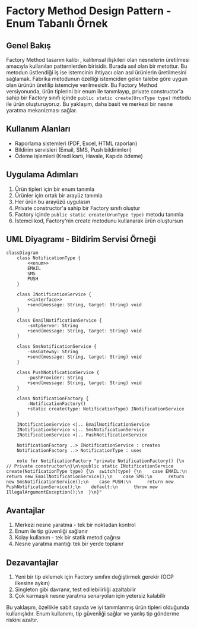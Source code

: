 # Factory Method Design Pattern - Enum Tabanlı Örnek

## Genel Bakış
Factory Method tasarım kalıbı , kalıtımsal ilişkileri olan nesnelerin üretilmesi amacıyla kullanılan patternlerden birisidir. Burada asıl olan bir metottur. Bu metodun üstlendiği iş ise istemcinin ihtiyacı olan asıl ürünlerin üretilmesini sağlamak.
Fabrika metodunun özelliği istemciden gelen talebe göre uygun olan ürünün üretilip istemciye verilmesidir. 
Bu Factory Method versiyonunda, ürün tiplerini bir enum ile tanımlayıp, private constructor'a sahip bir Factory sınıfı içinde `public static create(UrunType type)` metodu ile ürün oluşturuyoruz. Bu yaklaşım, daha basit ve merkezi bir nesne yaratma mekanizması sağlar.

## Kullanım Alanları
- Raporlama sistemleri (PDF, Excel, HTML raporları)
- Bildirim servisleri (Email, SMS, Push bildirimleri)
- Ödeme işlemleri (Kredi kartı, Havale, Kapıda ödeme)

## Uygulama Adımları
1. Ürün tipleri için bir enum tanımla
2. Ürünler için ortak bir arayüz tanımla
3. Her ürün bu arayüzü uygulasın
4. Private constructor'a sahip bir Factory sınıfı oluştur
5. Factory içinde `public static create(UrunType type)` metodu tanımla
6. İstemci kod, Factory'nin create metodunu kullanarak ürün oluştursun

## UML Diyagramı - Bildirim Servisi Örneği

```mermaid
classDiagram
    class NotificationType {
        <<enum>>
        EMAIL
        SMS
        PUSH
    }
    
    class INotificationService {
        <<interface>>
        +send(message: String, target: String) void
    }
    
    class EmailNotificationService {
        -smtpServer: String
        +send(message: String, target: String) void
    }
    
    class SmsNotificationService {
        -smsGateway: String
        +send(message: String, target: String) void
    }
    
    class PushNotificationService {
        -pushProvider: String
        +send(message: String, target: String) void
    }
    
    class NotificationFactory {
        -NotificationFactory() 
        +static create(type: NotificationType) INotificationService
    }
    
    INotificationService <|.. EmailNotificationService
    INotificationService <|.. SmsNotificationService
    INotificationService <|.. PushNotificationService
    
    NotificationFactory ..> INotificationService : creates
    NotificationFactory ..> NotificationType : uses
    
    note for NotificationFactory "private NotificationFactory() {\n  // Private constructor\n}\n\npublic static INotificationService create(NotificationType type) {\n  switch(type) {\n    case EMAIL:\n      return new EmailNotificationService();\n    case SMS:\n      return new SmsNotificationService();\n    case PUSH:\n      return new PushNotificationService();\n    default:\n      throw new IllegalArgumentException();\n  }\n}"
```



## Avantajlar
1. Merkezi nesne yaratma - tek bir noktadan kontrol
2. Enum ile tip güvenliği sağlanır
3. Kolay kullanım - tek bir statik metod çağrısı
4. Nesne yaratma mantığı tek bir yerde toplanır

## Dezavantajlar
1. Yeni bir tip eklemek için Factory sınıfını değiştirmek gerekir (OCP ilkesine aykırı)
2. Singleton gibi davranır, test edilebilirliği azaltabilir
3. Çok karmaşık nesne yaratma senaryoları için yetersiz kalabilir

Bu yaklaşım, özellikle sabit sayıda ve iyi tanımlanmış ürün tipleri olduğunda kullanışlıdır. Enum kullanımı, tip güvenliği sağlar ve yanlış tip gönderme riskini azaltır.
